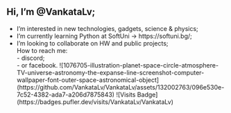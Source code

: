 <h2> Hi, I’m @VankataLv; </h2>
<ul>
  <li>I’m interested in new technologies, gadgets, science & physics; <br>   </li>
  <li>I’m currently learning Python at SoftUni -> https://softuni.bg/; <br>  </li> 
  <li>I’m looking to collaborate on HW and public projects; <br>             </li>
How to reach me: <br>
              - discord; <br>
              - or facebook.
![1076705-illustration-planet-space-circle-atmosphere-TV-universe-astronomy-the-expanse-line-screenshot-computer-wallpaper-font-outer-space-astronomical-object](https://github.com/VankataLv/VankataLv/assets/132002763/096e530e-7c52-4382-ada7-a206d7875843)
![Visits Badge](https://badges.pufler.dev/visits/VankataLv/VankataLv)


